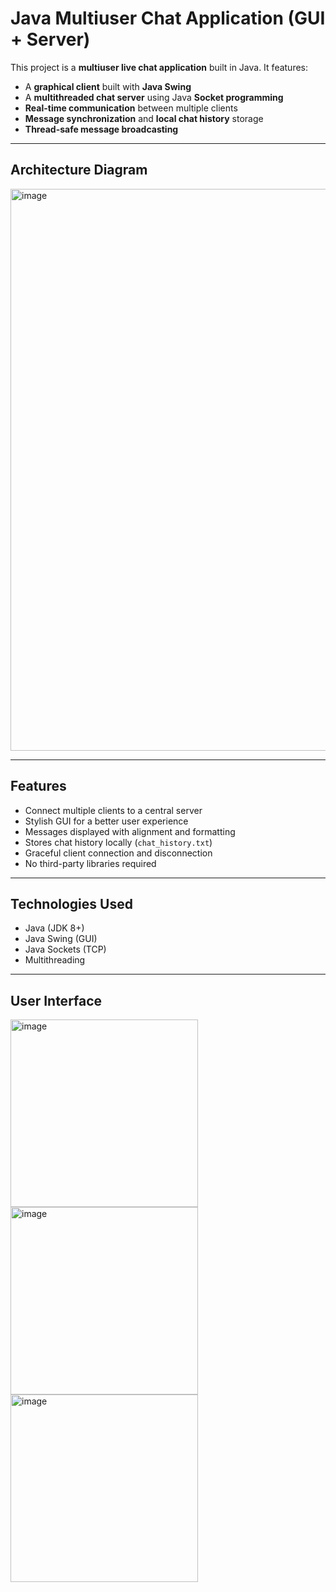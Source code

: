 # Java Multiuser Chat Application (GUI + Server)

This project is a **multiuser live chat application** built in Java. It features:

- A **graphical client** built with **Java Swing**
- A **multithreaded chat server** using Java **Socket programming**
- **Real-time communication** between multiple clients
- **Message synchronization** and **local chat history** storage
- **Thread-safe message broadcasting**

---

## Architecture Diagram

<img width="1614" height="899" alt="image" src="https://github.com/user-attachments/assets/b502d768-b22a-460a-8f78-683138604f43" />

---

## Features

- Connect multiple clients to a central server
- Stylish GUI for a better user experience
- Messages displayed with alignment and formatting
- Stores chat history locally (`chat_history.txt`)
- Graceful client connection and disconnection
- No third-party libraries required

---

## Technologies Used

- Java (JDK 8+)
- Java Swing (GUI)
- Java Sockets (TCP)
- Multithreading

---

## User Interface

<img width="300" height="300" alt="image" src="https://github.com/user-attachments/assets/96c6fb79-2216-4006-9519-108fdc75821a" />
<img width="300" height="300" alt="image" src="https://github.com/user-attachments/assets/24987e0c-ad62-4719-9672-c683b8cf70bf" />
<img width="300" height="300" alt="image" src="https://github.com/user-attachments/assets/ef1bdd7c-a6af-43db-80fb-f00ef2b41985" />






